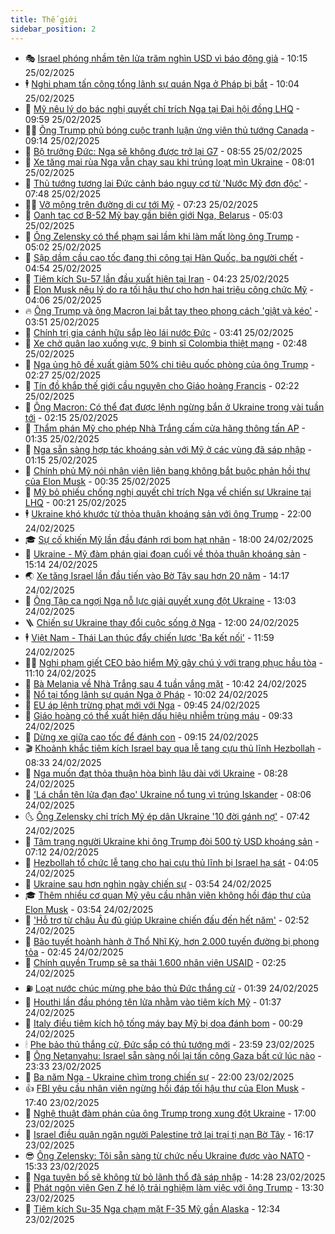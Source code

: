 ```yaml
---
title: Thế giới
sidebar_position: 2
---
```


<!-- vnexpress-the-gioi:START -->
- 🎭 [Israel phóng nhầm tên lửa trăm nghìn USD vì báo động giả](https://vnexpress.net/israel-phong-nham-ten-lua-tram-nghin-usd-vi-bao-dong-gia-4853915.html) - 10:15 25/02/2025
- 🕴 [Nghi phạm tấn công tổng lãnh sự quán Nga ở Pháp bị bắt](https://vnexpress.net/nghi-pham-tan-cong-tong-lanh-su-quan-nga-o-phap-bi-bat-4853939.html) - 10:04 25/02/2025
- 🤭 [Mỹ nêu lý do bác nghị quyết chỉ trích Nga tại Đại hội đồng LHQ](https://vnexpress.net/my-neu-ly-do-bac-nghi-quyet-chi-trich-nga-tai-dai-hoi-dong-lhq-4853883.html) - 09:59 25/02/2025
- 🧑‍💻 [Ông Trump phủ bóng cuộc tranh luận ứng viên thủ tướng Canada](https://vnexpress.net/ong-trump-phu-bong-cuoc-tranh-luan-ung-vien-thu-tuong-canada-4853850.html) - 09:14 25/02/2025
- 🦏 [Bộ trưởng Đức: Nga sẽ không được trở lại G7](https://vnexpress.net/bo-truong-duc-nga-se-khong-duoc-tro-lai-g7-4853874.html) - 08:55 25/02/2025
- 🦒 [Xe tăng mai rùa Nga vẫn chạy sau khi trúng loạt mìn Ukraine](https://vnexpress.net/xe-tang-mai-rua-nga-van-chay-sau-khi-trung-loat-min-ukraine-4853789.html) - 08:01 25/02/2025
- 🌈 [Thủ tướng tương lai Đức cảnh báo nguy cơ từ &#39;Nước Mỹ đơn độc&#39;](https://vnexpress.net/thu-tuong-tuong-lai-duc-canh-bao-nguy-co-tu-nuoc-my-don-doc-4853837.html) - 07:48 25/02/2025
- 🧑‍🏫 [Vỡ mộng trên đường di cư tới Mỹ](https://vnexpress.net/vo-mong-tren-duong-di-cu-toi-my-4853682.html) - 07:23 25/02/2025
- 🐲 [Oanh tạc cơ B-52 Mỹ bay gần biên giới Nga, Belarus](https://vnexpress.net/oanh-tac-co-b-52-my-bay-gan-bien-gioi-nga-belarus-4853684.html) - 05:03 25/02/2025
- 🦒 [Ông Zelensky có thể phạm sai lầm khi làm mất lòng ông Trump](https://vnexpress.net/ong-zelensky-co-the-pham-sai-lam-khi-lam-mat-long-ong-trump-4853626.html) - 05:02 25/02/2025
- 🐻 [Sập dầm cầu cao tốc đang thi công tại Hàn Quốc, ba người chết](https://vnexpress.net/sap-dam-cau-cao-toc-dang-thi-cong-tai-han-quoc-ba-nguoi-chet-4853782.html) - 04:54 25/02/2025
- 🚀 [Tiêm kích Su-57 lần đầu xuất hiện tại Iran](https://vnexpress.net/tiem-kich-su-57-lan-dau-xuat-hien-tai-iran-4853726.html) - 04:23 25/02/2025
- 🥰 [Elon Musk nêu lý do ra tối hậu thư cho hơn hai triệu công chức Mỹ](https://vnexpress.net/elon-musk-neu-ly-do-ra-toi-hau-thu-cho-hon-hai-trieu-cong-chuc-my-4853640.html) - 04:06 25/02/2025
- 🔥 [Ông Trump và ông Macron lại bắt tay theo phong cách &#39;giật và kéo&#39;](https://vnexpress.net/ong-trump-va-ong-macron-lai-bat-tay-theo-phong-cach-giat-va-keo-4853624.html) - 03:51 25/02/2025
- 🥳 [Chính trị gia cánh hữu sắp lèo lái nước Đức](https://vnexpress.net/chinh-tri-gia-canh-huu-sap-leo-lai-nuoc-duc-vnepre-4853107.html) - 03:41 25/02/2025
- 💼 [Xe chở quân lao xuống vực, 9 binh sĩ Colombia thiệt mạng](https://vnexpress.net/xe-cho-quan-lao-xuong-vuc-9-binh-si-colombia-thiet-mang-4853642.html) - 02:48 25/02/2025
- 🤡 [Nga ủng hộ đề xuất giảm 50% chi tiêu quốc phòng của ông Trump](https://vnexpress.net/nga-ung-ho-de-xuat-giam-50-chi-tieu-quoc-phong-cua-ong-trump-4853623.html) - 02:27 25/02/2025
- 🌁 [Tín đồ khắp thế giới cầu nguyện cho Giáo hoàng Francis](https://vnexpress.net/tin-do-khap-the-gioi-cau-nguyen-cho-giao-hoang-francis-4853631.html) - 02:22 25/02/2025
- 🤩 [Ông Macron: Có thể đạt được lệnh ngừng bắn ở Ukraine trong vài tuần tới](https://vnexpress.net/ong-macron-co-the-dat-duoc-lenh-ngung-ban-o-ukraine-trong-vai-tuan-toi-4853606.html) - 02:15 25/02/2025
- 🎉 [Thẩm phán Mỹ cho phép Nhà Trắng cấm cửa hãng thông tấn AP](https://vnexpress.net/tham-phan-my-cho-phep-nha-trang-cam-cua-hang-thong-tan-ap-4853605.html) - 01:35 25/02/2025
- 🎉 [Nga sẵn sàng hợp tác khoáng sản với Mỹ ở các vùng đã sáp nhập](https://vnexpress.net/nga-san-sang-hop-tac-khoang-san-voi-my-o-cac-vung-da-sap-nhap-4853600.html) - 01:15 25/02/2025
- 🌁 [Chính phủ Mỹ nói nhân viên liên bang không bắt buộc phản hồi thư của Elon Musk](https://vnexpress.net/chinh-phu-my-noi-nhan-vien-lien-bang-khong-bat-buoc-phan-hoi-thu-cua-elon-musk-4853599.html) - 00:35 25/02/2025
- 🌊 [Mỹ bỏ phiếu chống nghị quyết chỉ trích Nga về chiến sự Ukraine tại LHQ](https://vnexpress.net/my-bo-phieu-chong-nghi-quyet-chi-trich-nga-ve-chien-su-ukraine-tai-lhq-4853595.html) - 00:21 25/02/2025
- 🕴 [Ukraine khó khước từ thỏa thuận khoáng sản với ông Trump](https://vnexpress.net/ukraine-kho-khuoc-tu-thoa-thuan-khoang-san-voi-ong-trump-4853145.html) - 22:00 24/02/2025
- 🎓 [Sự cố khiến Mỹ lần đầu đánh rơi bom hạt nhân](https://vnexpress.net/su-co-khien-my-lan-dau-danh-roi-bom-hat-nhan-4850566.html) - 18:00 24/02/2025
- 🦩 [Ukraine - Mỹ đàm phán giai đoạn cuối về thỏa thuận khoáng sản](https://vnexpress.net/ukraine-my-dam-phan-giai-doan-cuoi-ve-thoa-thuan-khoang-san-4853563.html) - 15:14 24/02/2025
- 🌏 [Xe tăng Israel lần đầu tiến vào Bờ Tây sau hơn 20 năm](https://vnexpress.net/xe-tang-israel-lan-dau-tien-vao-bo-tay-sau-hon-20-nam-4853545.html) - 14:17 24/02/2025
- 🌋 [Ông Tập ca ngợi Nga nỗ lực giải quyết xung đột Ukraine](https://vnexpress.net/ong-tap-ca-ngoi-nga-no-luc-giai-quyet-xung-dot-ukraine-4853539.html) - 13:03 24/02/2025
- 🪜 [Chiến sự Ukraine thay đổi cuộc sống ở Nga](https://vnexpress.net/chien-su-ukraine-thay-doi-cuoc-song-o-nga-4853150.html) - 12:00 24/02/2025
- 🕴 [Việt Nam - Thái Lan thúc đẩy chiến lược &#39;Ba kết nối&#39;](https://vnexpress.net/viet-nam-thai-lan-thuc-day-chien-luoc-ba-ket-noi-4853530.html) - 11:59 24/02/2025
- 🧑‍🏫 [Nghi phạm giết CEO bảo hiểm Mỹ gây chú ý với trang phục hầu tòa](https://vnexpress.net/nghi-pham-giet-ceo-bao-hiem-my-gay-chu-y-voi-trang-phuc-hau-toa-4853483.html) - 11:10 24/02/2025
- 🌮 [Bà Melania về Nhà Trắng sau 4 tuần vắng mặt](https://vnexpress.net/ba-melania-ve-nha-trang-sau-4-tuan-vang-mat-4853383.html) - 10:42 24/02/2025
- 🚦 [Nổ tại tổng lãnh sự quán Nga ở Pháp](https://vnexpress.net/no-tai-tong-lanh-su-quan-nga-o-phap-4853479.html) - 10:02 24/02/2025
- 💫 [EU áp lệnh trừng phạt mới với Nga](https://vnexpress.net/eu-ap-lenh-trung-phat-moi-voi-nga-4853410.html) - 09:45 24/02/2025
- 🤡 [Giáo hoàng có thể xuất hiện dấu hiệu nhiễm trùng máu](https://vnexpress.net/giao-hoang-co-the-xuat-hien-dau-hieu-nhiem-trung-mau-4853446.html) - 09:33 24/02/2025
- 🦣 [Dừng xe giữa cao tốc để đánh con](https://vnexpress.net/dung-xe-giua-cao-toc-de-danh-con-4853407.html) - 09:15 24/02/2025
- 🎬 [Khoảnh khắc tiêm kích Israel bay qua lễ tang cựu thủ lĩnh Hezbollah](https://vnexpress.net/khoanh-khac-tiem-kich-israel-bay-qua-le-tang-cuu-thu-linh-hezbollah-4853394.html) - 08:33 24/02/2025
- 🎉 [Nga muốn đạt thỏa thuận hòa bình lâu dài với Ukraine](https://vnexpress.net/nga-muon-dat-thoa-thuan-hoa-binh-lau-dai-voi-ukraine-4853352.html) - 08:28 24/02/2025
- 🎡 [&#39;Lá chắn tên lửa đạn đạo&#39; Ukraine nổ tung vì trúng Iskander](https://vnexpress.net/la-chan-ten-lua-dan-dao-ukraine-no-tung-vi-trung-iskander-4853258.html) - 08:06 24/02/2025
- 🌜 [Ông Zelensky chỉ trích Mỹ ép dân Ukraine &#39;10 đời gánh nợ&#39;](https://vnexpress.net/ong-zelensky-chi-trich-my-ep-dan-ukraine-10-doi-ganh-no-4853318.html) - 07:42 24/02/2025
- 🎡 [Tâm trạng người Ukraine khi ông Trump đòi 500 tỷ USD khoáng sản](https://vnexpress.net/tam-trang-nguoi-ukraine-khi-ong-trump-doi-500-ty-usd-khoang-san-4853056.html) - 07:12 24/02/2025
- 🤗 [Hezbollah tổ chức lễ tang cho hai cựu thủ lĩnh bị Israel hạ sát](https://vnexpress.net/hezbollah-to-chuc-le-tang-cho-hai-cuu-thu-linh-bi-israel-ha-sat-4853151.html) - 04:05 24/02/2025
- 🦩 [Ukraine sau hơn nghìn ngày chiến sự](https://vnexpress.net/ukraine-sau-hon-nghin-ngay-chien-su-4853164.html) - 03:54 24/02/2025
- 🎓 [Thêm nhiều cơ quan Mỹ yêu cầu nhân viên không hồi đáp thư của Elon Musk](https://vnexpress.net/them-nhieu-co-quan-my-yeu-cau-nhan-vien-khong-hoi-dap-thu-cua-elon-musk-4853170.html) - 03:54 24/02/2025
- 🌁 [&#39;Hỗ trợ từ châu Âu đủ giúp Ukraine chiến đấu đến hết năm&#39;](https://vnexpress.net/ho-tro-tu-chau-au-du-giup-ukraine-chien-dau-den-het-nam-4853149.html) - 02:52 24/02/2025
- 🤩 [Bão tuyết hoành hành ở Thổ Nhĩ Kỳ, hơn 2.000 tuyến đường bị phong tỏa](https://vnexpress.net/bao-tuyet-hoanh-hanh-o-tho-nhi-ky-hon-2-000-tuyen-duong-bi-phong-toa-4853130.html) - 02:45 24/02/2025
- 👹 [Chính quyền Trump sẽ sa thải 1.600 nhân viên USAID](https://vnexpress.net/chinh-quyen-trump-se-sa-thai-1-600-nhan-vien-usaid-4853131.html) - 02:25 24/02/2025
- ⛽️ [Loạt nước chúc mừng phe bảo thủ Đức thắng cử](https://vnexpress.net/loat-nuoc-chuc-mung-phe-bao-thu-duc-thang-cu-4853114.html) - 01:39 24/02/2025
- 🚀 [Houthi lần đầu phóng tên lửa nhằm vào tiêm kích Mỹ](https://vnexpress.net/houthi-lan-dau-phong-ten-lua-nham-vao-tiem-kich-my-4853116.html) - 01:37 24/02/2025
- 🎡 [Italy điều tiêm kích hộ tống máy bay Mỹ bị dọa đánh bom](https://vnexpress.net/italy-dieu-tiem-kich-ho-tong-may-bay-my-bi-doa-danh-bom-4853110.html) - 00:29 24/02/2025
- 🕯 [Phe bảo thủ thắng cử, Đức sắp có thủ tướng mới](https://vnexpress.net/phe-bao-thu-thang-cu-duc-sap-co-thu-tuong-moi-4853108.html) - 23:59 23/02/2025
- 🐻 [Ông Netanyahu: Israel sẵn sàng nối lại tấn công Gaza bất cứ lúc nào](https://vnexpress.net/ong-netanyahu-israel-san-sang-noi-lai-tan-cong-gaza-bat-cu-luc-nao-4853093.html) - 23:33 23/02/2025
- 🚦 [Ba năm Nga - Ukraine chìm trong chiến sự](https://vnexpress.net/ba-nam-nga-ukraine-chim-trong-chien-su-vnepre-4852169.html) - 22:00 23/02/2025
- 👍 [FBI yêu cầu nhân viên ngừng hồi đáp tối hậu thư của Elon Musk](https://vnexpress.net/fbi-yeu-cau-nhan-vien-ngung-hoi-dap-toi-hau-thu-cua-elon-musk-4853070.html) - 17:40 23/02/2025
- 🚀 [Nghệ thuật đàm phán của ông Trump trong xung đột Ukraine](https://vnexpress.net/nghe-thuat-dam-phan-cua-ong-trump-trong-xung-dot-ukraine-4852402.html) - 17:00 23/02/2025
- 🌮 [Israel điều quân ngăn người Palestine trở lại trại tị nạn Bờ Tây](https://vnexpress.net/israel-dieu-quan-ngan-nguoi-palestine-tro-lai-trai-ti-nan-bo-tay-4853066.html) - 16:17 23/02/2025
- 😎 [Ông Zelensky: Tôi sẵn sàng từ chức nếu Ukraine được vào NATO](https://vnexpress.net/ong-zelensky-toi-san-sang-tu-chuc-neu-ukraine-duoc-vao-nato-4853079.html) - 15:33 23/02/2025
- 🐲 [Nga tuyên bố sẽ không từ bỏ lãnh thổ đã sáp nhập](https://vnexpress.net/nga-tuyen-bo-se-khong-tu-bo-lanh-tho-da-sap-nhap-4853032.html) - 14:28 23/02/2025
- 💫 [Phát ngôn viên Gen Z hé lộ trải nghiệm làm việc với ông Trump](https://vnexpress.net/phat-ngon-vien-gen-z-he-lo-trai-nghiem-lam-viec-voi-ong-trump-4853041.html) - 13:30 23/02/2025
- 👀 [Tiêm kích Su-35 Nga chạm mặt F-35 Mỹ gần Alaska](https://vnexpress.net/tiem-kich-su-35-nga-cham-mat-f-35-my-gan-alaska-4853035.html) - 12:34 23/02/2025<!-- vnexpress-the-gioi:END -->